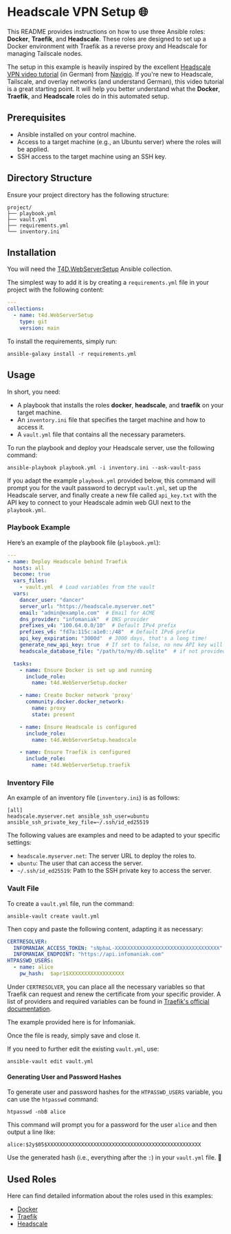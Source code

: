 # Headscale VPN Setup 🌐

This README provides instructions on how to use three Ansible roles: **Docker**, **Traefik**, and **Headscale**. These roles are designed to set up a Docker environment with Traefik as a reverse proxy and Headscale for managing Tailscale nodes.

The setup in this example is heavily inspired by the excellent [Headscale VPN video tutorial](https://www.youtube.com/watch?v=DQ1W5JFGBpY) (in German) from [Navigio](https://www.youtube.com/@Navigio1). If you're new to Headscale, Tailscale, and overlay networks (and understand German), this video tutorial is a great starting point. It will help you better understand what the **Docker**, **Traefik**, and **Headscale** roles do in this automated setup.

## Prerequisites

- Ansible installed on your control machine.
- Access to a target machine (e.g., an Ubuntu server) where the roles will be applied.
- SSH access to the target machine using an SSH key.

## Directory Structure

Ensure your project directory has the following structure:

```
project/
├── playbook.yml
├── vault.yml
├── requirements.yml
└── inventory.ini
```

## Installation

You will need the [T4D.WebServerSetup](https://github.com/t4d/WebServerSetup) Ansible collection.

The simplest way to add it is by creating a `requirements.yml` file in your project with the following content:

```yaml
---
collections:
  - name: t4d.WebServerSetup
    type: git
    version: main
```

To install the requirements, simply run:

```
ansible-galaxy install -r requirements.yml
```

## Usage

In short, you need:

- A playbook that installs the roles **docker**, **headscale**, and **traefik** on your target machine.
- An `inventory.ini` file that specifies the target machine and how to access it.
- A `vault.yml` file that contains all the necessary parameters.

To run the playbook and deploy your Headscale server, use the following command:

```
ansible-playbook playbook.yml -i inventory.ini --ask-vault-pass
```

If you adapt the example `playbook.yml` provided below, this command will prompt you for the vault password to decrypt `vault.yml`, set up the Headscale server, and finally create a new file called `api_key.txt` with the API key to connect to your Headscale admin web GUI next to the `playbook.yml`.

### Playbook Example

Here’s an example of the playbook file (`playbook.yml`):

```yaml
---
- name: Deploy Headscale behind Traefik
  hosts: all
  become: true
  vars_files:
    - vault.yml  # Load variables from the vault
  vars:
    dancer_user: "dancer"
    server_url: "https://headscale.myserver.net"
    email: "admin@example.com"  # Email for ACME
    dns_provider: "infomaniak"  # DNS provider
    prefixes_v4: "100.64.0.0/10"  # Default IPv4 prefix
    prefixes_v6: "fd7a:115c:a1e0::/48"  # Default IPv6 prefix
    api_key_expiration: "3000d"  # 3000 days, that's a long time!
    generate_new_api_key: true  # If set to false, no new API key will be generated
    headscale_database_file: "/path/to/my/db.sqlite"  # if not provided a new database is initiated

  tasks:
    - name: Ensure Docker is set up and running
      include_role:
        name: t4d.WebServerSetup.docker

    - name: Create Docker network 'proxy'
      community.docker.docker_network:
        name: proxy
        state: present

    - name: Ensure Headscale is configured
      include_role:
        name: t4d.WebServerSetup.headscale

    - name: Ensure Traefik is configured
      include_role:
        name: t4d.WebServerSetup.traefik
```

### Inventory File

An example of an inventory file (`inventory.ini`) is as follows:

```
[all]
headscale.myserver.net ansible_ssh_user=ubuntu ansible_ssh_private_key_file=~/.ssh/id_ed25519
```

The following values are examples and need to be adapted to your specific settings:

- `headscale.myserver.net`: The server URL to deploy the roles to.
- `ubuntu`: The user that can access the server.
- `~/.ssh/id_ed25519`: Path to the SSH private key to access the server.

### Vault File

To create a `vault.yml` file, run the command:

```
ansible-vault create vault.yml
```

Then copy and paste the following content, adapting it as necessary:

```yaml
CERTRESOLVER:
  INFOMANIAK_ACCESS_TOKEN: "sNphaL-XXXXXXXXXXXXXXXXXXXXXXXXXXXXXXXXXX"
  INFOMANIAK_ENDPOINT: "https://api.infomaniak.com"
HTPASSWD_USERS:
  - name: alice
    pw_hash:  $apr1$XXXXXXXXXXXXXXXXXX
```

Under `CERTRESOLVER`, you can place all the necessary variables so that Traefik can request and renew the certificate from your specific provider. A list of providers and required variables can be found in [Traefik's official documentation](https://doc.traefik.io/traefik/https/acme/#providers). 

The example provided here is for Infomaniak.

Once the file is ready, simply save and close it.

If you need to further edit the existing `vault.yml`, use:

```
ansible-vault edit vault.yml
```

#### Generating User and Password Hashes

To generate user and password hashes for the `HTPASSWD_USERS` variable, you can use the `htpasswd` command:

```
htpasswd -nbB alice
```

This command will prompt you for a password for the user `alice` and then output a line like:

```
alice:$2y$05$XXXXXXXXXXXXXXXXXXXXXXXXXXXXXXXXXXXXXXXXXXXXXXXXXX
```

Use the generated hash (i.e., everything after the `:`) in your `vault.yml` file. 🔑


## Used Roles

Here can find detailed information about the roles used in this examples:

- [Docker](../roles/docker/README.md)
- [Traefik](../roles/traefik/README.md)
- [Headscale](../roles/headscale/README.md)
